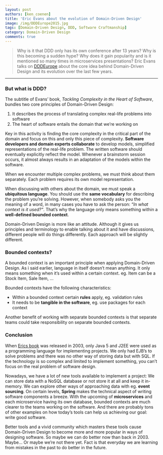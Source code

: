 ```yaml
---
layout: post
authors: [ken_coenen]
title: 'Eric Evans about the evolution of Domain-Driven Design'
image: /img/DDDEurope2015.jpg
tags: [Domain-Driven Design, DDD, Software Craftmanship]
category: Domain-Driven Design
comments: true
---
```


> Why is it that DDD only has its own conference after 13 years? Why is this becoming a sudden hype? Why does it gain popularity and is it mentioned so many times in microservices presentations? Eric Evans talks on [DDDEurope](http://dddeurope.com/2016/eric-evans.html) about the core idea behind Domain-Driven Design and its evolution over the last few years.

----------

### But what is DDD?

The subtitle of Evans’ book, *Tackling Complexity in the Heart of Software*, bundles two core principles of Domain-Driven Design:

 1. It describes the process of translating complex real-life problems into software
 2. The heart of software entails the domain that we’re working on

Key in this activity is finding the core complexity in the critical part of the domain and focus on this and only this piece of complexity. **Software developers and domain experts collaborate** to develop models, simplified representations of the real-life problem. The written software should eventually explicitly reflect the model. Whenever a brainstorm session occurs, it almost always results in an adaptation of the models within the software.

When we encounter multiple complex problems, we must think about them separately. Each problem requires its own model representation.

When discussing with others about the domain, we must speak a **ubiquitous language**. You should use the **same vocabulary** for describing the problem you’re solving. However, when somebody asks you the meaning of a word, in many cases you have to ask the person: *“In what context is it used?"*. That’s why the language only means something within a **well-defined bounded context**.

Domain-Driven Design is more like an attitude. Although it gives us principles and terminology to enable talking about it and have discussions, different people will do things differently. Each approach will be slightly different.

### Bounded contexts?

A bounded context is an important principle when applying Domain-Driven Design. As i said earlier, language in itself doesn’t mean anything. It only means something when it’s used within a certain context. eg. Item can be a Stock Item, Sale Item, …

Bounded contexts have the following characteristics:

 - Within a bounded context certain **rules** apply, eg. validation rules
 - It needs to be **tangible in the software**, eg. use packages for each context

Another benefit of working with separate bounded contexts is that separate teams could take responsibility on separate bounded contexts.

### Conclusion

When [Erics book](http://www.amazon.com/Domain-Driven-Design-Tackling-Complexity-Software/dp/0321125215) was released in 2003, only Java 5 and J2EE were used as a programming language for implementing projects. We only had EJB’s to solve problems and there was no other way of storing data but with SQL. If the technology is so complex and limited to implement something, you can’t focus on the real problem of software design.

Nowadays, we have a lot of new tools available to implement a project: We can store data with a NoSQL database or not store it at all and keep it in-memory. We can explore other ways of approaching data with eg. **event sourcing**. On certain levels, **Spring** makes the technical aspect of writing software components a breeze. With the upcoming of **microservices** and each microservice having its own database, bounded contexts are much clearer to the teams working on the software. And there are probably tons of other examples on how today’s tools can help us achieving our goal: write good software.

Better tools and a vivid community which masters these tools cause Domain-Driven Design to become more and more popular in ways of designing software. So maybe we can do better now than back in 2003. Maybe… Or maybe we’re not there yet. Fact is that everyday we are learning from mistakes in the past to do better in the future.